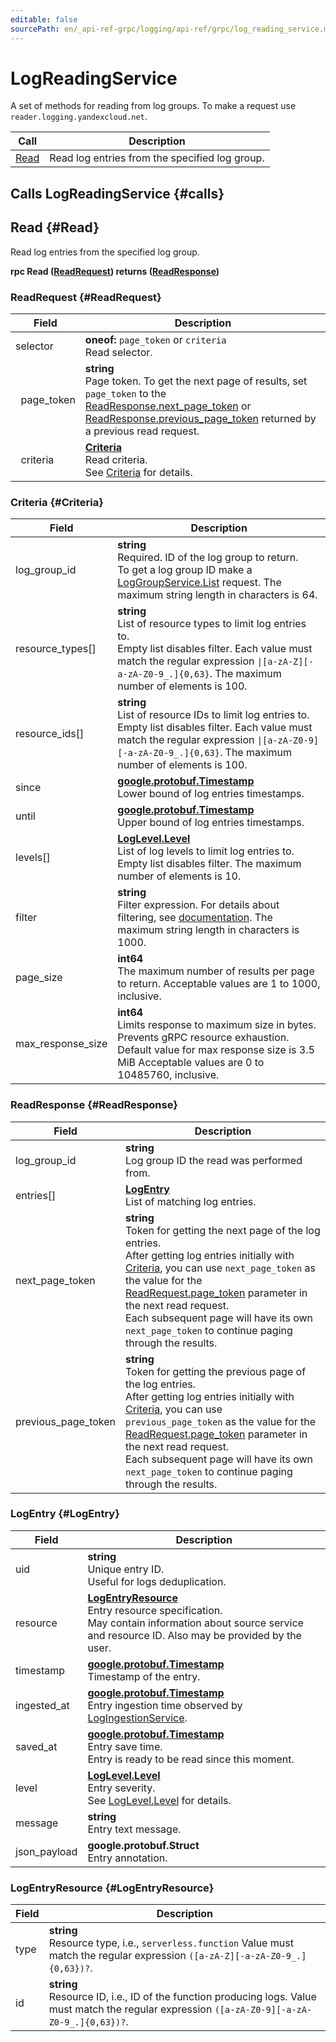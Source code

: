 ```yaml
---
editable: false
sourcePath: en/_api-ref-grpc/logging/api-ref/grpc/log_reading_service.md
---
```


# LogReadingService

A set of methods for reading from log groups. To make a request use `reader.logging.yandexcloud.net`.

| Call | Description |
| --- | --- |
| [Read](#Read) | Read log entries from the specified log group. |

## Calls LogReadingService {#calls}

## Read {#Read}

Read log entries from the specified log group.

**rpc Read ([ReadRequest](#ReadRequest)) returns ([ReadResponse](#ReadResponse))**

### ReadRequest {#ReadRequest}

Field | Description
--- | ---
selector | **oneof:** `page_token` or `criteria`<br>Read selector.
&nbsp;&nbsp;page_token | **string**<br>Page token. To get the next page of results, set `page_token` to the [ReadResponse.next_page_token](#ReadResponse) or [ReadResponse.previous_page_token](#ReadResponse) returned by a previous read request. 
&nbsp;&nbsp;criteria | **[Criteria](#Criteria)**<br>Read criteria. <br>See [Criteria](#Criteria) for details. 


### Criteria {#Criteria}

Field | Description
--- | ---
log_group_id | **string**<br>Required. ID of the log group to return. <br>To get a log group ID make a [LogGroupService.List](./log_group_service#List) request. The maximum string length in characters is 64.
resource_types[] | **string**<br>List of resource types to limit log entries to. <br>Empty list disables filter. Each value must match the regular expression ` \|[a-zA-Z][-a-zA-Z0-9_.]{0,63} `. The maximum number of elements is 100.
resource_ids[] | **string**<br>List of resource IDs to limit log entries to. <br>Empty list disables filter. Each value must match the regular expression ` \|[a-zA-Z0-9][-a-zA-Z0-9_.]{0,63} `. The maximum number of elements is 100.
since | **[google.protobuf.Timestamp](https://developers.google.com/protocol-buffers/docs/reference/google.protobuf#timestamp)**<br>Lower bound of log entries timestamps. 
until | **[google.protobuf.Timestamp](https://developers.google.com/protocol-buffers/docs/reference/google.protobuf#timestamp)**<br>Upper bound of log entries timestamps. 
levels[] | **[LogLevel.Level](#LogLevel)**<br>List of log levels to limit log entries to. <br>Empty list disables filter. The maximum number of elements is 10.
filter | **string**<br>Filter expression. For details about filtering, see [documentation](/docs/logging/concepts/filter). The maximum string length in characters is 1000.
page_size | **int64**<br>The maximum number of results per page to return. Acceptable values are 1 to 1000, inclusive.
max_response_size | **int64**<br>Limits response to maximum size in bytes. Prevents gRPC resource exhaustion. <br>Default value for max response size is 3.5 MiB Acceptable values are 0 to 10485760, inclusive.


### ReadResponse {#ReadResponse}

Field | Description
--- | ---
log_group_id | **string**<br>Log group ID the read was performed from. 
entries[] | **[LogEntry](#LogEntry)**<br>List of matching log entries. 
next_page_token | **string**<br>Token for getting the next page of the log entries. <br>After getting log entries initially with [Criteria](#Criteria), you can use `next_page_token` as the value for the [ReadRequest.page_token](#ReadRequest) parameter in the next read request. <br>Each subsequent page will have its own `next_page_token` to continue paging through the results. 
previous_page_token | **string**<br>Token for getting the previous page of the log entries. <br>After getting log entries initially with [Criteria](#Criteria), you can use `previous_page_token` as the value for the [ReadRequest.page_token](#ReadRequest) parameter in the next read request. <br>Each subsequent page will have its own `next_page_token` to continue paging through the results. 


### LogEntry {#LogEntry}

Field | Description
--- | ---
uid | **string**<br>Unique entry ID. <br>Useful for logs deduplication. 
resource | **[LogEntryResource](#LogEntryResource)**<br>Entry resource specification. <br>May contain information about source service and resource ID. Also may be provided by the user. 
timestamp | **[google.protobuf.Timestamp](https://developers.google.com/protocol-buffers/docs/reference/google.protobuf#timestamp)**<br>Timestamp of the entry. 
ingested_at | **[google.protobuf.Timestamp](https://developers.google.com/protocol-buffers/docs/reference/google.protobuf#timestamp)**<br>Entry ingestion time observed by [LogIngestionService](./log_ingestion_service#undefined). 
saved_at | **[google.protobuf.Timestamp](https://developers.google.com/protocol-buffers/docs/reference/google.protobuf#timestamp)**<br>Entry save time. <br>Entry is ready to be read since this moment. 
level | **[LogLevel.Level](#LogLevel)**<br>Entry severity. <br>See [LogLevel.Level](#LogLevel) for details. 
message | **string**<br>Entry text message. 
json_payload | **google.protobuf.Struct**<br>Entry annotation. 


### LogEntryResource {#LogEntryResource}

Field | Description
--- | ---
type | **string**<br>Resource type, i.e., `serverless.function` Value must match the regular expression ` ([a-zA-Z][-a-zA-Z0-9_.]{0,63})? `.
id | **string**<br>Resource ID, i.e., ID of the function producing logs. Value must match the regular expression ` ([a-zA-Z0-9][-a-zA-Z0-9_.]{0,63})? `.


